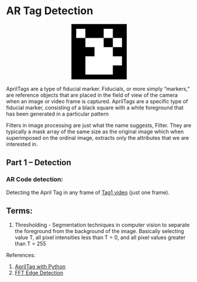 # AR Tag Detection
<p align="center">
<img src="https://github.com/kavyadevd/ARTagDetection/blob/f9ce7cd4daae2ef46c01747de8a0295fe2912d8d/marker.png" alt="ARTAG" width="150px"></img></p>
<p>AprilTags are a type of fiducial marker. Fiducials, or more simply “markers,” are reference objects that are placed in the field of view of the camera when an image or video frame is captured. AprilTags are a specific type of fiducial marker, consisting of a black square with a white foreground that has been generated in a particular pattern</p>
<p>
Filters in image processing are just what the name suggests, Filter. They are typically a mask array of the same size as the original image which when superimposed on the ordinal image, extracts only the attributes that we are interested in.
</p>
<p></p>

## Part 1 – Detection
### AR Code detection:
Detecting the April Tag in any frame of [Tag1 video](https://drive.google.com/file/d/1EBSii403dwpq7xSvNH2HxUg48nqVUwQ6/view?usp=sharing) (just one frame).



## Terms:
1. Thresholding - Segmentation techniques in computer vision to separate the foreground from the background of the image. Basically selecting value T, all pixel intensities less than T = 0, and all pixel values greater than T = 255

References:
1. [AprilTag with Python](https://pyimagesearch.com/2020/11/02/apriltag-with-python/)
2. [FFT Edge Detection](https://wish-aks.medium.com/better-edge-detection-and-noise-reduction-in-images-using-fourier-transform-f85ed48b3123)
